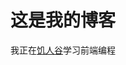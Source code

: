 # 这是我的博客
我正在[饥人谷](https://xiedaimala.com/tasks/3925b166-9bf7-479f-9fc8-9ccac8e5a57d/quizzes/b73fe7e2-00e7-459e-b52f-0d9a285d1b67)学习前端编程

